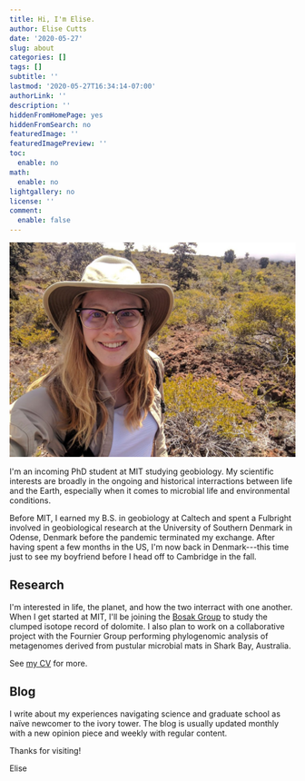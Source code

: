 ```yaml
---
title: Hi, I'm Elise.
author: Elise Cutts
date: '2020-05-27'
slug: about
categories: []
tags: []
subtitle: ''
lastmod: '2020-05-27T16:34:14-07:00'
authorLink: ''
description: ''
hiddenFromHomePage: yes
hiddenFromSearch: no
featuredImage: ''
featuredImagePreview: ''
toc:
  enable: no
math:
  enable: no
lightgallery: no
license: ''
comment:
  enable: false
---
```


![](./me_geologisthat.jpg#centerXtraPadding)

I'm an incoming PhD student at MIT studying geobiology. My scientific interests are broadly in the ongoing and historical interractions between life and the Earth, especially when it comes to microbial life and environmental conditions.

Before MIT, I earned my B.S. in geobiology at Caltech and spent a Fulbright involved in geobiological research at the University of Southern Denmark in Odense, Denmark before the pandemic terminated my exchange. After having spent a few months in the US, I'm now back in Denmark---this time just to see my boyfriend before I head off to Cambridge in the fall. 

## Research

I'm interested in life, the planet, and how the two interract with one another. When I get started at MIT, I'll be joining the [Bosak Group](http://bosaklab.scripts.mit.edu/) to study the clumped isotope record of dolomite. I also plan to work on a collaborative project with the Fournier Group performing phylogenomic analysis of metagenomes derived from pustular microbial mats in Shark Bay, Australia.

See [my CV](../cv/) for more.

## Blog

I write about my experiences navigating science and graduate school as naïve newcomer to the ivory tower. The blog is usually updated monthly with a new opinion piece and weekly with regular content.

Thanks for visiting! 

<span class="signature">Elise</span>

